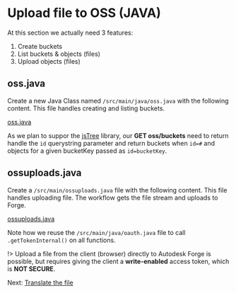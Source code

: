 # Upload file to OSS (JAVA)

At this section we actually need 3 features:

1. Create buckets
2. List buckets & objects (files)
3. Upload objects (files)

## oss.java

Create a new Java Class named `/src/main/java/oss.java` with the following content. This file handles creating and listing buckets.

[oss.java](_snippets/viewmodels/java/oss.java ':include :type=code java')

As we plan to suppor the [jsTree](https://www.jstree.com/) library, our **GET oss/buckets** need to return handle the `id` querystring parameter and return buckets when `id=#` and objects for a given bucketKey passed as `id=bucketKey`.

## ossuploads.java

Create a `/src/main/ossuploads.java` file with the following content. This file handles uploading file. The workflow gets the file stream and uploads to Forge.

[ossuploads.java](_snippets/viewmodels/java/ossuploads.java ':include :type=code java')

Note how we reuse the `/src/main/java/oauth.java` file to call `.getTokenInternal()` on all functions. 

!> Upload a file from the client (browser) directly to Autodesk Forge is possible, but requires giving the client a **write-enabled** access token, which is **NOT SECURE**.

Next: [Translate the file](modelderivative/translate/)